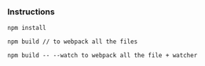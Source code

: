 ### Instructions

```
npm install

npm build // to webpack all the files

npm build -- --watch to webpack all the file + watcher
```